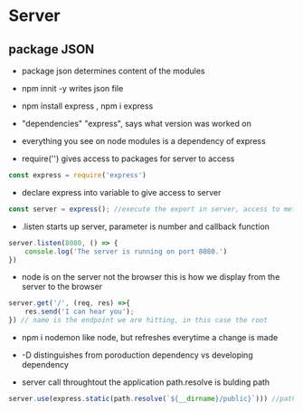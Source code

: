 # Server

## package JSON

- package json
determines content of the modules

- npm innit -y
writes json file

- npm install express , npm i express

- "dependencies"
    "express", says what version was worked on

- everything you see on node modules is a dependency of express

- require('') gives access to packages for server to access

```javascript
const express = require('express')
```

- declare express into variable to give access to server
```javascript
const server = express(); //execute the export in server, access to methods and properties
```

- .listen starts up server, parameter is number and callback function

```javascript
server.listen(8080, () => {
    console.log('The server is running on port 8080.')
}) 
```

- node is on the server not the browser
this is how we display from the server to the browser

```javascript
server.get('/', (req, res) =>{
    res.send('I can hear you');
}) // name is the endpoint we are hitting, in this case the root
```

- npm i nodemon
like node, but refreshes everytime a change is made

- -D 
distinguishes from poroduction dependency vs developing dependency

- server call throughtout the application
    path.resolve is bulding path
    


```javascript
server.use(express.static(path.resolve(`${__dirname}/public}`))) //path resolve, look in this folder for static files
```
